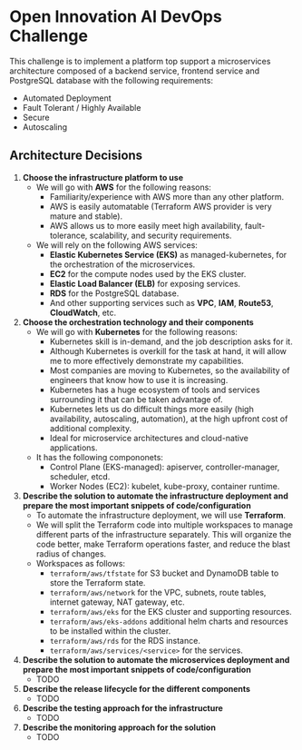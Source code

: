 
# Open Innovation AI DevOps Challenge

This challenge is to implement a platform top support a microservices architecture composed of a backend service, frontend service and
PostgreSQL database with the following requirements:
- Automated Deployment
- Fault Tolerant / Highly Available
- Secure
- Autoscaling

## Architecture Decisions
1. **Choose the infrastructure platform to use**
    - We will go with **AWS** for the following reasons:
      - Familiarity/experience with AWS more than any other platform.
      - AWS is easily automatable (Terraform AWS provider is very mature and stable).
      - AWS allows us to more easily meet high availability, fault-tolerance, scalability, and security requirements.
    - We will rely on the following AWS services:
      - **Elastic Kubernetes Service (EKS)** as managed-kubernetes, for the orchestration of the microservices.
      - **EC2** for the compute nodes used by the EKS cluster.
      - **Elastic Load Balancer (ELB)** for exposing services.
      - **RDS** for the PostgreSQL database.
      - And other supporting services such as **VPC**, **IAM**, **Route53**, **CloudWatch**, etc.
2. **Choose the orchestration technology and their components**
    - We will go with **Kubernetes** for the following reasons:
      - Kubernetes skill is in-demand, and the job description asks for it.
      - Although Kubernetes is overkill for the task at hand, it will allow me to more effectively demonstrate my capabilities.
      - Most companies are moving to Kubernetes, so the availability of engineers that know how to use it is increasing.
      - Kubernetes has a huge ecosystem of tools and services surrounding it that can be taken advantage of.
      - Kubernetes lets us do difficult things more easily (high availability, autoscaling, automation), at the high upfront cost of additional complexity.
      - Ideal for microservice architectures and cloud-native applications.
    - It has the following compononets:
      - Control Plane (EKS-managed): apiserver, controller-manager, scheduler, etcd.
      - Worker Nodes (EC2): kubelet, kube-proxy, container runtime.
3. **Describe the solution to automate the infrastructure deployment and prepare the most important snippets of code/configuration**
    - To automate the infrastructure deployment, we will use **Terraform**.
    - We will split the Terraform code into multiple workspaces to manage different parts of the infrastructure separately. This will organize the code better, make Terraform operations faster, and reduce the blast radius of changes.
    - Workspaces as follows:
      - `terraform/aws/tfstate` for S3 bucket and DynamoDB table to store the Terraform state.
      - `terraform/aws/network` for the VPC, subnets, route tables, internet gateway, NAT gateway, etc.
      - `terraform/aws/eks` for the EKS cluster and supporting resources.
      - `terraform/aws/eks-addons` additional helm charts and resources to be installed within the cluster.
      - `terraform/aws/rds` for the RDS instance.
      - `terraform/aws/services/<service>` for the services.
4. **Describe the solution to automate the microservices deployment and prepare the most important snippets of code/configuration**
    - TODO
5. **Describe the release lifecycle for the different components**
    - TODO
6. **Describe the testing approach for the infrastructure**
    - TODO
7. **Describe the monitoring approach for the solution**
    - TODO

